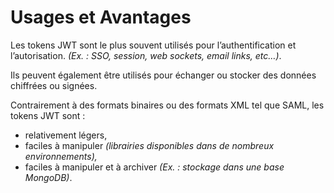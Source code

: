 # Usages et Avantages

Les tokens JWT sont le plus souvent utilisés pour l’authentification et l’autorisation. _\(Ex. : SSO, session, web sockets, email links, etc…\)_.

Ils peuvent également être utilisés pour échanger ou stocker des données chiffrées ou signées.

Contrairement à des formats binaires ou des formats XML tel que SAML, les tokens JWT sont :

* relativement légers,
* faciles à manipuler _\(librairies disponibles dans de nombreux environnements\),_
* faciles à manipuler et à archiver _\(Ex. : stockage dans une base MongoDB\)_.




